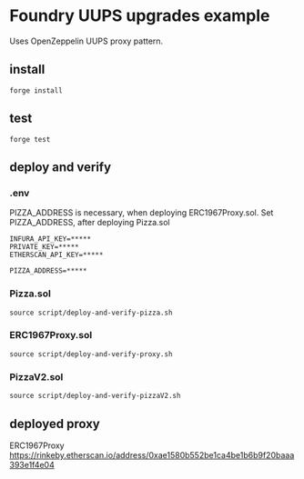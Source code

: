 # Foundry UUPS upgrades example
Uses OpenZeppelin UUPS proxy pattern.
## install
`forge install`

## test
`forge test`

## deploy and verify
### .env
PIZZA_ADDRESS is necessary, when deploying ERC1967Proxy.sol.
Set PIZZA_ADDRESS, after deploying Pizza.sol

```
INFURA_API_KEY=*****
PRIVATE_KEY=*****
ETHERSCAN_API_KEY=*****

PIZZA_ADDRESS=*****
```
### Pizza.sol
`source script/deploy-and-verify-pizza.sh `
### ERC1967Proxy.sol
`source script/deploy-and-verify-proxy.sh`
### PizzaV2.sol
`source script/deploy-and-verify-pizzaV2.sh`


## deployed proxy
ERC1967Proxy
https://rinkeby.etherscan.io/address/0xae1580b552be1ca4be1b6b9f20baaa393e1f4e04